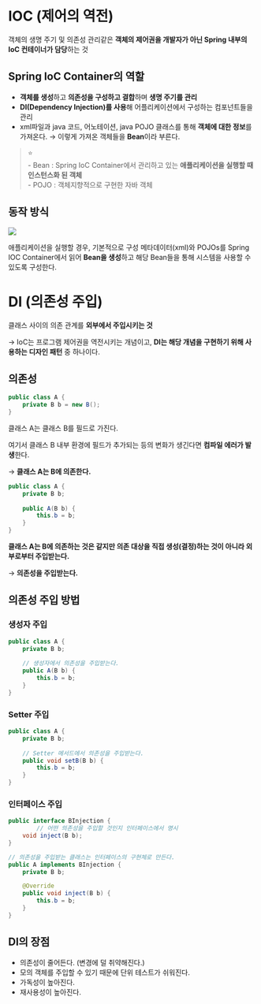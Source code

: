 # IOC (제어의 역전)

객체의 생명 주기 및 의존성 관리같은 **객체의 제어권을 개발자가 아닌 Spring 내부의 IoC 컨테이너가 담당**하는 것

## Spring IoC Container의 역할

- **객체를 생성**하고 **의존성을 구성하고 결합**하며 **생명 주기를 관리**
- **DI(Dependency Injection)를 사용**해 어플리케이션에서 구성하는 컴포넌트들을 관리
- xml파일과 java 코드, 어노테이션, java POJO 클래스를 통해 **객체에 대한 정보**를 가져온다.
→ 이렇게 가져온 객체들을 **Bean**이라 부른다.


> ⭐ <br> - Bean : Spring IoC Container에서 관리하고 있는 **애플리케이션을 실행할 때 인스턴스화 된 객체** <br> - POJO : 객체지향적으로 구현한 자바 객체


## 동작 방식

![](https://velog.velcdn.com/images/gehwan96/post/7035cbff-eba2-445e-a07b-05d45bbfcfe8/image.png)

애플리케이션을 실행할 경우, 기본적으로 구성 메타데이터(xml)와 POJOs를 Spring IOC Container에서 읽어 **Bean을 생성**하고 해당 Bean들을 통해 시스템을 사용할 수 있도록 구성한다.

# DI (의존성 주입)

클래스 사이의 의존 관계를 **외부에서 주입시키는 것**

→ IoC는 프로그램 제어권을 역전시키는 개념이고, **DI는 해당 개념을 구현하기 위해 사용하는 디자인 패턴** 중 하나이다.

## 의존성

```java
public class A {
    private B b = new B();
}
```

클래스 A는 클래스 B를 필드로 가진다.

여기서 클래스 B 내부 환경에 필드가 추가되는 등의 변화가 생긴다면 **컴파일 에러가 발생**한다.

→ **클래스 A는 B에 의존한다.**

```java
public class A {
    private B b;
    
    public A(B b) {
        this.b = b;
    }
}
```

**클래스 A는 B에 의존하는 것은 같지만 의존 대상을 직접 생성(결정)하는 것이 아니라 외부로부터 주입받는다.**

→ **의존성을 주입받는다.**

## 의존성 주입 방법

### 생성자 주입

```java
public class A {
    private B b;
    
    // 생성자에서 의존성을 주입받는다.
    public A(B b) {
        this.b = b;
    }
}
```

### Setter 주입

```java
public class A {
    private B b;
    
    // Setter 메서드에서 의존성을 주입받는다.
    public void setB(B b) {
        this.b = b;
    }
}
```

### 인터페이스 주입

```java
public interface BInjection {
		// 어떤 의존성을 주입할 것인지 인터페이스에서 명시
    void inject(B b);
}

// 의존성을 주입받는 클래스는 인터페이스의 구현체로 만든다.
public A implements BInjection {
    private B b;

    @Override
    public void inject(B b) {
        this.b = b;
    }
}
```

## DI의 장점

- 의존성이 줄어든다. (변경에 덜 취약해진다.)
- 모의 객체를 주입할 수 있기 때문에 단위 테스트가 쉬워진다.
- 가독성이 높아진다.
- 재사용성이 높아진다.

